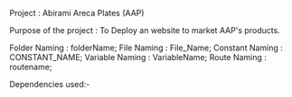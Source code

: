 Project : Abirami Areca Plates (AAP)

Purpose of the project : To Deploy an website to market AAP's products.

Folder Naming : folderName;
File Naming : File_Name;
Constant Naming : CONSTANT_NAME;
Variable Naming : VariableName;
Route Naming : routename;

Dependencies used:-


